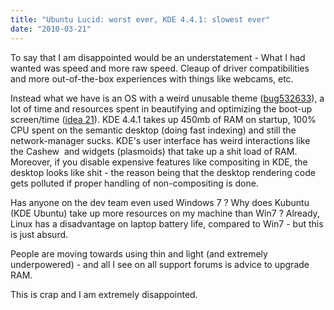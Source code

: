 ```yaml
---
title: "Ubuntu Lucid: worst ever, KDE 4.4.1: slowest ever"
date: "2010-03-21"
---
```


To say that I am disappointed would be an understatement - What I had wanted was speed and more raw speed. Cleaup of driver compatibilities and more out-of-the-box experiences with things like webcams, etc.

Instead what we have is an OS with a weird unusable theme ([bug532633](https://bugs.launchpad.net/ubuntu/+source/light-themes/+bug/532633/)), a lot of time and resources spent in beautifying and optimizing the boot-up screen/time ([idea 21](http://brainstorm.ubuntu.com/idea/21/)). KDE 4.4.1 takes up 450mb of RAM on startup, 100% CPU spent on the semantic desktop (doing fast indexing) and still the network-manager sucks. KDE's user interface has weird interactions like the Cashew  and widgets (plasmoids) that take up a shit load of RAM. Moreover, if you disable expensive features like compositing in KDE, the desktop looks like shit - the reason being that the desktop rendering code gets polluted if proper handling of non-compositing is done.

Has anyone on the dev team even used Windows 7 ? Why does Kubuntu (KDE Ubuntu) take up more resources on my machine than Win7 ? Already, Linux has a disadvantage on laptop battery life, compared to Win7 - but this is just absurd.

People are moving towards using thin and light (and extremely underpowered) - and all I see on all support forums is advice to upgrade RAM.

This is crap and I am extremely disappointed.
